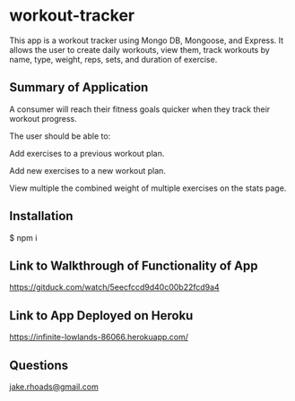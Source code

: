 # workout-tracker

This app is a  workout tracker using Mongo DB, Mongoose, and Express. It allows the user to create daily workouts, view them, track workouts by name, type, weight, reps, sets, and duration of exercise.

## Summary of Application
A consumer will reach their fitness goals quicker when they track their workout progress.

The user should be able to:

Add exercises to a previous workout plan.

Add new exercises to a new workout plan.

View multiple the combined weight of multiple exercises on the stats page.

## Installation
$ npm i

## Link to Walkthrough of Functionality of App

https://gitduck.com/watch/5eecfccd9d40c00b22fcd9a4

## Link to App Deployed on Heroku

https://infinite-lowlands-86066.herokuapp.com/

## Questions

jake.rhoads@gmail.com 
